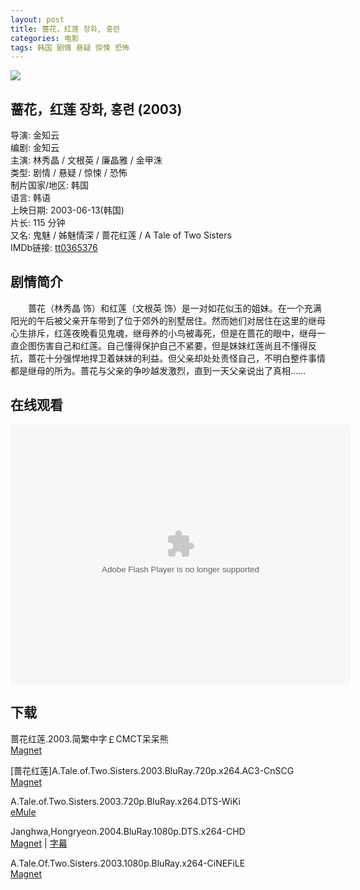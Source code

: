 ```yaml
---
layout: post
title: 蔷花，红莲 장화, 홍련
categories: 电影
tags: 韩国 剧情 悬疑 惊悚 恐怖
---
```


[![](http://i4.piimg.com/39fdc5038e870909t.jpg)](http://i4.piimg.com/39fdc5038e870909.jpg)

## 蔷花，红莲 장화, 홍련 (2003)
导演: 金知云  
编剧: 金知云  
主演: 林秀晶 / 文根英 / 廉晶雅 / 金甲洙  
类型: 剧情 / 悬疑 / 惊悚 / 恐怖  
制片国家/地区: 韩国  
语言: 韩语  
上映日期: 2003-06-13(韩国)  
片长: 115 分钟  
又名: 鬼魅 / 姊魅情深 / 蔷花红莲 / A Tale of Two Sisters  
IMDb链接: [tt0365376](http://www.imdb.com/title/tt0365376)

## 剧情简介
　　蔷花（林秀晶 饰）和红莲（文根英 饰）是一对如花似玉的姐妹。在一个充满阳光的午后被父亲开车带到了位于郊外的别墅居住。然而她们对居住在这里的继母心生排斥，红莲夜晚看见鬼魂，继母养的小鸟被毒死，但是在蔷花的眼中，继母一直企图伤害自己和红莲。自己懂得保护自己不紧要，但是妹妹红莲尚且不懂得反抗，蔷花十分强悍地捍卫着妹妹的利益。但父亲却处处责怪自己，不明白整件事情都是继母的所为。蔷花与父亲的争吵越发激烈，直到一天父亲说出了真相……

## 在线观看

<embed height="415" width="544" quality="high" allowfullscreen="true" type="application/x-shockwave-flash" src="http://static.hdslb.com/miniloader.swf" flashvars="aid=1793615&page=1" pluginspage="http://www.adobe.com/shockwave/download/download.cgi?P1_Prod_Version=ShockwaveFlash" />

## 下载
蔷花红莲.2003.简繁中字￡CMCT呆呆熊  
[Magnet](magnet:?xt=urn:btih:7ACB977BF33D28B313891663DF1DA01DE170712E)

\[蔷花红莲\]A.Tale.of.Two.Sisters.2003.BluRay.720p.x264.AC3-CnSCG  
[Magnet](magnet:?xt=urn:btih:16E2702B6DA3F5E24A5020D85C79C2A185398B4F)

A.Tale.of.Two.Sisters.2003.720p.BluRay.x264.DTS-WiKi  
[eMule](ed2k://|file|A.Tale.of.Two.Sisters.2003.720p.BluRay.x264.DTS-WiKi.mkv|8535801507|BCAF1977122C1B709F0614D068C51C5E|h=F4PFZFCJYLKWYUFNTHSXOEMY5GYVETGH|/)

Janghwa,Hongryeon.2004.BluRay.1080p.DTS.x264-CHD  
[Magnet](magnet:?xt=urn:btih:386EB25185E743316110EB2859C23B1B2ACD2D24) | [字幕](http://7xqm73.com1.z0.glb.clouddn.com/2003/Janghwa,Hongryeon.2004.BluRay.1080p.DTS.x264-CHD.chs.rar)

A.Tale.Of.Two.Sisters.2003.1080p.BluRay.x264-CiNEFiLE  
[Magnet](magnet:?xt=urn:btih:C28EFA0B07362C7F72DCD61F9C292E5DDFDFCF15)
